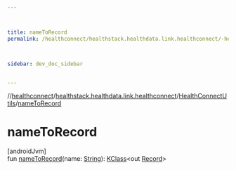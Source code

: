 ```yaml
---



title: nameToRecord
permalink: /healthconnect/healthstack.healthdata.link.healthconnect/-health-connect-utils/name-to-record.html



sidebar: dev_doc_sidebar


---
```




//[healthconnect](/healthconnect.html)/[healthstack.healthdata.link.healthconnect](../index.html)/[HealthConnectUtils](index.html)/[nameToRecord](name-to-record.html)



# nameToRecord



[androidJvm]\
fun [nameToRecord](name-to-record.html)(name: [String](https://kotlinlang.org/api/latest/jvm/stdlib/kotlin/-string/index.html)): [KClass](https://kotlinlang.org/api/latest/jvm/stdlib/kotlin.reflect/-k-class/index.html)&lt;out [Record](https://developer.android.com/reference/kotlin/androidx/health/connect/client/records/Record.html)&gt;






